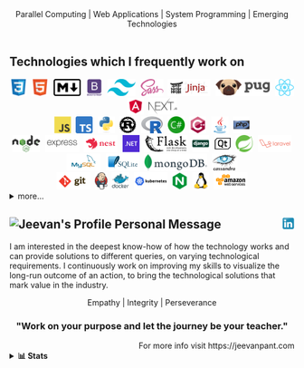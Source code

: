 <div align="center">
Parallel Computing | Web Applications | System Programming | Emerging Technologies
</div>
<br />

## Technologies which I frequently work on

<div align="center">
<kbd>
<a href="#"><img src="https://github.com/jvnp/jvnp/blob/main/images/css.svg" height="30" title="CSS"/></a>
<a href="#"><img src="https://github.com/jvnp/jvnp/blob/main/images/html.svg" height="30" title="HTML"/></a>
<a href="#"><img src="https://github.com/jvnp/jvnp/blob/main/images/markdown.svg" height="30" title="Markdown"/></a>
<a href="#"><img src="https://github.com/jvnp/jvnp/blob/main/images/bootstrap.svg" height="30" title="Bootstrap"/></a>
<a href="#"><img src="https://github.com/jvnp/jvnp/blob/main/images/tailwind.svg" height="30" title="Tailwind"/></a>
<a href="#"><img src="https://github.com/jvnp/jvnp/blob/main/images/sass.svg" height="30" title="Sass"/></a>
<a href="#"><img src="https://github.com/jvnp/jvnp/blob/main/images/jinja.svg" height="30" title="Jinja"/></a>
<a href="#"><img src="https://github.com/jvnp/jvnp/blob/main/images/pug.svg" height="30" title="Pug"/></a>
<a href="#"><img src="https://github.com/jvnp/jvnp/blob/main/images/react.svg" height="30" title="React"/></a>
<a href="#"><img src="https://github.com/jvnp/jvnp/blob/main/images/angular.svg" height="30" title="Angular"/></a>
<a href="#"><img src="https://github.com/jvnp/jvnp/blob/main/images/nextjs.svg" height="30" title="Next.js"/></a>
</kbd>
</div>

<div align="center">
<kbd>
<a href="#"><img src="https://github.com/jvnp/jvnp/blob/main/images/js.svg" height="30" title="Javascript"/></a>
<a href="#"><img src="https://github.com/jvnp/jvnp/blob/main/images/typescript.svg" height="30" title="Typescript"/></a>
<a href="#"><img src="https://github.com/jvnp/jvnp/blob/main/images/python.svg" height="30" title="Python"/></a>
<a href="#"><img src="https://github.com/jvnp/jvnp/blob/main/images/rust.svg" height="30" title="Rust"/></a>
<a href="#"><img src="https://github.com/jvnp/jvnp/blob/main/images/r.svg" height="30" title="R Programming Laguage"/></a>
<a href="#"><img src="https://github.com/jvnp/jvnp/blob/main/images/csharp.svg" height="30" title="C#"/></a>
<a href="#"><img src="https://github.com/jvnp/jvnp/blob/main/images/cpp.svg" height="30" title="C++"/></a>
<a href="#"><img src="https://github.com/jvnp/jvnp/blob/main/images/java.svg" height="30" title="Java"/></a>
<a href="#"><img src="https://github.com/jvnp/jvnp/blob/main/images/php.svg" height="30" title="PHP"/></a>
</kbd>
</div>

<div align="center">
<kbd>
<a href="#"><img src="https://github.com/jvnp/jvnp/blob/main/images/nodejs.svg" height="30" title="nodeJS"/></a>
<a href="#"><img src="https://github.com/jvnp/jvnp/blob/main/images/expressjs.svg" height="30" title="Express"/></a>
<a href="#"><img src="https://github.com/jvnp/jvnp/blob/main/images/nestjs.svg" height="30" title="NestJS"/></a>
<a href="#"><img src="https://github.com/jvnp/jvnp/blob/main/images/dotnet.svg" height="30" title=".NET"/></a>
<a href="#"><img src="https://github.com/jvnp/jvnp/blob/main/images/flask.svg" height="30" title="Flask"/></a>
<a href="#"><img src="https://github.com/jvnp/jvnp/blob/main/images/django.svg" height="30" title="Django"/></a>
<a href="#"><img src="https://github.com/jvnp/jvnp/blob/main/images/qt.svg" height="30" title="QT Framework"/></a>
<a href="#"><img src="https://github.com/jvnp/jvnp/blob/main/images/spring.svg" height="30" title="Spring Framework"/></a>
<a href="#"><img src="https://github.com/jvnp/jvnp/blob/main/images/laravel.svg" height="30" title="Laravel"/></a>
</kbd>
</div>

<div align="center">
<kbd>
<a href="#"><img src="https://github.com/jvnp/jvnp/blob/main/images/sql.svg" height="30" title="MySQL"/></a>
<a href="#"><img src="https://github.com/jvnp/jvnp/blob/main/images/sqlite.svg" height="30" title="SQLite"/></a>
<a href="#"><img src="https://github.com/jvnp/jvnp/blob/main/images/mongodb.svg" height="30" title="MongoDB"/></a>
<a href="#"><img src="https://github.com/jvnp/jvnp/blob/main/images/cassandra.svg" height="30" title="Cassandra"/></a>
</kbd>
</div>

<div align="center">
<kbd>
<a href="#"><img src="https://github.com/jvnp/jvnp/blob/main/images/git.svg" height="30" title="Git"/></a>
<a href="#"><img src="https://github.com/jvnp/jvnp/blob/main/images/jenkins.svg" height="30" title="Jenkins"/></a>
<a href="#"><img src="https://github.com/jvnp/jvnp/blob/main/images/docker.svg" height="30" title="Docker"/></a>
<a href="#"><img src="https://github.com/jvnp/jvnp/blob/main/images/kubernetes.svg" height="30" title="Kubernetes"/></a>
<a href="#"><img src="https://github.com/jvnp/jvnp/blob/main/images/nginx.svg" height="30" title="NGINX"/></a>
<a href="#"><img src="https://github.com/jvnp/jvnp/blob/main/images/linux.svg" height="30" title="Linux"/></a>
<a href="#"><img src="https://github.com/jvnp/jvnp/blob/main/images/aws.svg" height="30" title="Amazon Web Services"/></a>
</kbd>
</div>

<details>
<summary> more... </summary>

<div align="center">
<kbd>
<a href="#"><img src="https://github.com/jvnp/jvnp/blob/main/images/tensorflow.svg" height="30" title="Tensorflow"/></a>
<a href="#"><img src="https://github.com/jvnp/jvnp/blob/main/images/opencv.svg" height="30" title="OpenCV"/></a>
<a href="#"><img src="https://github.com/jvnp/jvnp/blob/main/images/pandas.svg" height="30" title="Pandas"/></a>
<a href="#"><img src="https://github.com/jvnp/jvnp/blob/main/images/numpy.svg" height="30" title="Numpy"/></a>
<a href="#"><img src="https://github.com/jvnp/jvnp/blob/main/images/matplotlib.svg" height="30" title="Matplotlib"/></a>
<a href="#"><img src="https://github.com/jvnp/jvnp/blob/main/images/jupyter.svg" height="30" title="Jupyter"/></a>
<a href="#"><img src="https://github.com/jvnp/jvnp/blob/main/images/spyder.svg" height="30" title="Spyder"/></a>
</kbd>
</div>

<div align="center">
<kbd>
<a href="#"><img src="https://github.com/jvnp/jvnp/blob/main/images/webpack.svg" height="30" title="Webpack"/></a>
<a href="#"><img src="https://github.com/jvnp/jvnp/blob/main/images/grunt.svg" height="30" title="Grunt"/></a>
<a href="#"><img src="https://github.com/jvnp/jvnp/blob/main/images/gulp.svg" height="30" title="Gulp"/></a>
<a href="#"><img src="https://github.com/jvnp/jvnp/blob/main/images/jest.svg" height="30" title="Jest"/></a>
<a href="#"><img src="https://github.com/jvnp/jvnp/blob/main/images/mocha.svg" height="30" title="Mocha"/></a>
</kbd>
</div>

</details>

## <img alt="Jeevan's Profile" width="22px" src="https://jeevanpant.com/img/fav.png" /> Personal Message <a href="https://in.linkedin.com/in/jeevanprakashpant"><img align="right" alt="Jeevan's LinkdeIN" width="22px" src="https://github.com/jvnp/jvnp/blob/main/images/linkedin.svg" /></a>

I am interested in the deepest know-how of how the technology works and can provide solutions to different queries, on varying technological requirements. I continuously work on improving my skills to visualize the long-run outcome of an action, to bring the technological solutions that mark value in the industry.

<div align="center">
Empathy | Integrity | Perseverance

### "Work on your purpose and let the journey be your teacher."
</div>

<div align="right">
For more info visit https://jeevanpant.com
</div>


<details>
<summary> <b>📊 Stats </b></summary>
<p align="center">
  <img align="center" width="450" height="165" src="https://github-readme-stats.vercel.app/api?username=jvnp&show_icons=true&hide_border=false&line_height=20&show_owner=true&bg_color=0,EEEEEE,FFFFFF&theme=graywhite"/>
<img align="center" width="450" height="150" src="https://github-readme-stats.vercel.app/api/top-langs/?username=jvnp&layout=compact&hide=HTML&langs_count=10&bg_color=0,EEEEEE,FFFFFF&theme=graywhite"/>
</p>

<p align="center">
  <img src="https://komarev.com/ghpvc/?username=jvnp" alt="Jeevan" />
    <a href="https://github.com/jvnp/"><img src="https://img.shields.io/github/followers/jvnp?style=flat-square?color=%234CC61E&label=GitHub%20Followers%20"/></a>
  <a href="https://github.com/jvnp/"><img src="https://img.shields.io/github/last-commit/jvnp/jvnp?style=flat-square?color=red&label=Last%20Updated%20"/></a>
</p
</details>


